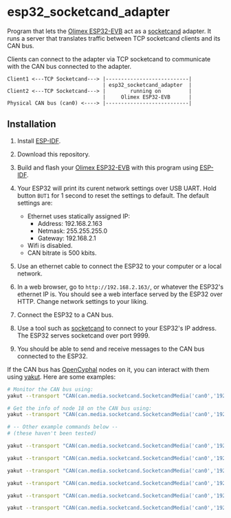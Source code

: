 # esp32_socketcand_adapter

Program that lets the [Olimex ESP32-EVB](https://www.olimex.com/Products/IoT/ESP32/ESP32-EVB/open-source-hardware)
act as a [socketcand](https://github.com/linux-can/socketcand/) adapter.
It runs a server that translates traffic between TCP socketcand clients and its CAN bus.

Clients can connect to the adapter via TCP socketcand
to communicate with the CAN bus connected to the adapter.

```
Client1 <---TCP Socketcand---> |---------------------------|
                               | esp32_socketcand_adapter  |
Client2 <---TCP Socketcand---> |        running on         |
                               |     Olimex ESP32-EVB      |
Physical CAN bus (can0) <----> |---------------------------|
```

## Installation
1. Install [ESP-IDF](https://docs.espressif.com/projects/esp-idf/en/stable/esp32/get-started/).

2. Download this repository.

3. Build and flash your
[Olimex ESP32-EVB](https://www.olimex.com/Products/IoT/ESP32/ESP32-EVB/open-source-hardware)
with this program using
[ESP-IDF](https://docs.espressif.com/projects/esp-idf/en/stable/esp32/get-started/).

4. Your ESP32 will print its curent network settings over USB UART.
Hold button `BUT1` for 1 second to reset the settings to default.
The default settings are:
    - Ethernet uses statically assigned IP:
        - Address: 192.168.2.163
        - Netmask: 255.255.255.0
        - Gateway: 192.168.2.1
    - Wifi is disabled.
    - CAN bitrate is 500 kbits.

5. Use an ethernet cable to connect the ESP32 to your computer or a local network.

6. In a web browser, go to `http://192.168.2.163/`,
or whatever the ESP32's ethernet IP is.
You should see a web interface served by the ESP32 over HTTP.
Change network settings to your liking.

7. Connect the ESP32 to a CAN bus.

8. Use a tool such as [socketcand](https://github.com/linux-can/socketcand)
to connect to your ESP32's IP address.
The ESP32 serves socketcand over port 9999.

9. You should be able to send and receive messages to the CAN bus
connected to the ESP32.

If the CAN bus has [OpenCyphal](https://opencyphal.org/) nodes on it,
you can interact with them using
[yakut](https://github.com/OpenCyphal/yakut).
Here are some examples:

```bash
# Monitor the CAN bus using:
yakut --transport "CAN(can.media.socketcand.SocketcandMedia('can0','192.168.2.163',9999),99)" monitor

# Get the info of node 18 on the CAN bus using:
yakut --transport "CAN(can.media.socketcand.SocketcandMedia('can0','192.168.2.163',9999),99)" call 18 uavcan.node.GetInfo.1.0 '{}'

# -- Other example commands below --
# (these haven't been tested)

yakut --transport "CAN(can.media.socketcand.SocketcandMedia('can0','192.168.2.163',9999),99)" call 18 uavcan.register.Access.1.0 "{'name':{'name':'VREC'}}"

yakut --transport "CAN(can.media.socketcand.SocketcandMedia('can0','192.168.2.163',9999),99)" call 18 uavcan.register.Access.1.0 "{'name':{'name':'NAME'},'value':{'unstructured':{'value':'cantest'}}}"

yakut --transport "CAN(can.media.socketcand.SocketcandMedia('can0','192.168.2.163',9999),99)" call 18 uavcan.register.Access.1.0 "{'name':{'name':'NAME'}}"

yakut --transport "CAN(can.media.socketcand.SocketcandMedia('can0','192.168.2.163',9999),99)" call 18 uavcan.register.Access.1.0 "{'name':{'name':'BRPC'},'value':{'natural32':{'value':1374}}}"

yakut --transport "CAN(can.media.socketcand.SocketcandMedia('can0','192.168.2.163',9999),99)" call 18 uavcan.register.Access.1.0 "{'name':{'name':'ACCS'},'value':{'natural32':{'value':15}}}" # Access level to 15

yakut --transport "CAN(can.media.socketcand.SocketcandMedia('can0','192.168.2.163',9999),99)" call 18 uavcan.register.Access.1.0 "{'name':{'name':'AVR'},'value':{'natural32':{'value':5}}}" # ADCViewRate to 5ms
```



